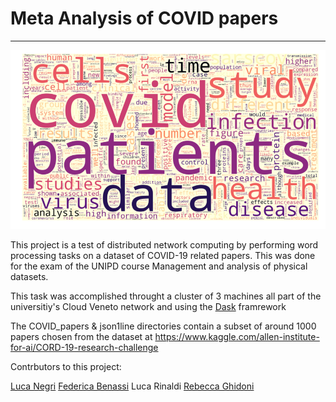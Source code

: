 # Meta Analysis of COVID papers
***

![wordcloud](./wordcloud.png)

This project is a test of distributed network computing by performing word processing tasks on a dataset of COVID-19 related papers. This was done for the exam of the UNIPD course Management and analysis of physical datasets.

This task was accomplished throught a cluster of 3 machines all part of the universitiy's Cloud Veneto network and using the [Dask](https://dask.org/) framrework

The COVID_papers & json1line directories contain a subset of around 1000 papers chosen from the dataset at https://www.kaggle.com/allen-institute-for-ai/CORD-19-research-challenge

Contrbutors to this project:

[Luca Negri](https://github.com/Luca-Negri)
[Federica Benassi](https://github.com/fedebenassi) 
Luca Rinaldi
[Rebecca Ghidoni](https://github.com/GhidoniR)
